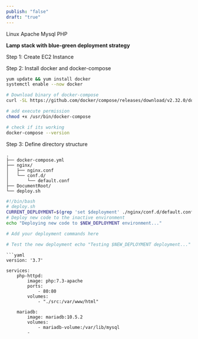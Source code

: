 ```yaml
---
publish: "false"
draft: "true"
---
```

Linux
Apache
Mysql
PHP

**Lamp stack with blue-green deployment strategy**

Step 1: Create EC2 Instance

Step 2: Install docker and docker-compose
```sh
yum update && yum install docker
systemctl enable --now docker

# Download binary of docker-compose
curl -SL https://github.com/docker/compose/releases/download/v2.32.0/docker-compose-linux-x86_64 -o /usr/bin/docker-compose

# add execute permission
chmod +x /usr/bin/docker-compose

# check if its working
docker-compose --version

```

Step 3: Define directory structure

```
.
├── docker-compose.yml
├── nginx/
│   ├── nginx.conf
│   └── conf.d/
│       └── default.conf
├── DocumentRoot/
└── deploy.sh
```

```sh
#!/bin/bash 
# deploy.sh 
CURRENT_DEPLOYMENT=$(grep 'set $deployment' ./nginx/conf.d/default.conf | awk '{print $3}' | tr -d '";') if [ "$CURRENT_DEPLOYMENT" = "blue" ]; then NEW_DEPLOYMENT="green" else NEW_DEPLOYMENT="blue" fi echo "Switching from $CURRENT_DEPLOYMENT to $NEW_DEPLOYMENT" 
# Deploy new code to the inactive environment 
echo "Deploying new code to $NEW_DEPLOYMENT environment..."

# Add your deployment commands here 

# Test the new deployment echo "Testing $NEW_DEPLOYMENT deployment..." curl -f http://localhost/$NEW_DEPLOYMENT/health if [ $? -eq 0 ]; then # Switch traffic to new deployment sed -i "s/set \$deployment \"$CURRENT_DEPLOYMENT\"/set \$deployment \"$NEW_DEPLOYMENT\"/" ./nginx/conf.d/default.conf docker exec nginx-proxy nginx -s reload echo "Successfully switched to $NEW_DEPLOYMENT deployment" else echo "New deployment failed health check. Keeping $CURRENT_DEPLOYMENT active" exit 1 fi
```


```
```yaml
version: '3.7'

services:
	php-httpd:
		image: php:7.3-apache
		ports: 
			- 80:80
		volumes:
			- "./src:/var/www/html"

	mariadb:
		image: mariadb:10.5.2
		volumes:
			- mariadb-volume:/var/lib/mysql
		- 

```
